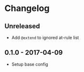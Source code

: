 # Changelog

## Unreleased
- Add `@extend` to ignored at-rule list

## 0.1.0 - 2017-04-09
- Setup base config
